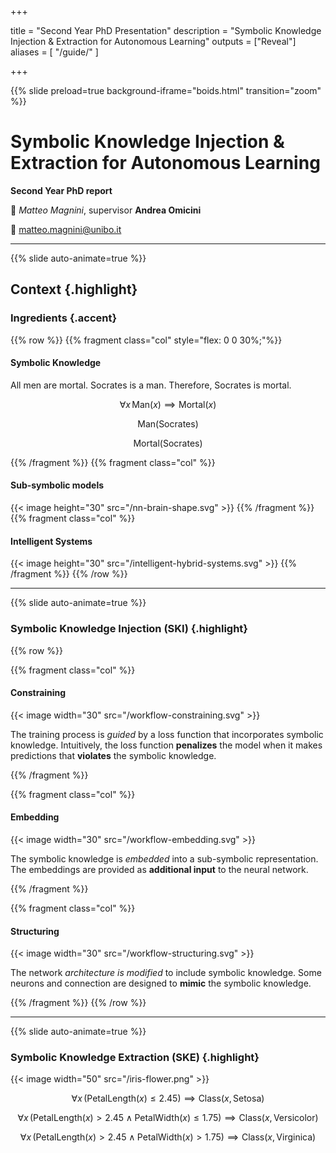  
+++

title = "Second Year PhD Presentation"
description = "Symbolic Knowledge Injection & Extraction for Autonomous Learning"
outputs = ["Reveal"]
aliases = [
    "/guide/"
]

+++

{{% slide preload=true background-iframe="boids.html" transition="zoom" %}}

# Symbolic Knowledge Injection & Extraction for Autonomous Learning
**Second Year PhD report**

🎤 *Matteo Magnini*, supervisor **Andrea Omicini**

📧 [matteo.magnini@unibo.it](mailto:gianluca.aguzzi@unibo.it)

---

{{% slide auto-animate=true %}}
## Context {.highlight}
### Ingredients {.accent}
{{% row %}}
{{% fragment class="col" style="flex: 0 0 30%;"%}} 
#### Symbolic Knowledge
All men are mortal. Socrates is a man. Therefore, Socrates is mortal.

$$
\forall x \, \text{Man}(x) \implies \text{Mortal}(x)
$$

$$
\text{Man}(\text{Socrates})
$$

<!-- add down arrow -->

<i class="fa fa-arrow-down" aria-hidden="true"></i>

$$
\text{Mortal}(\text{Socrates})
$$

{{% /fragment %}}
{{% fragment class="col" %}} 
#### Sub-symbolic models
{{< image height="30" src="/nn-brain-shape.svg" >}} 
{{% /fragment %}}
{{% fragment class="col" %}} 
#### Intelligent Systems
{{< image height="30" src="/intelligent-hybrid-systems.svg" >}} 
{{% /fragment %}}
{{% /row %}}

---

{{% slide auto-animate=true %}}

### Symbolic Knowledge Injection (SKI) {.highlight}

{{% row %}}

{{% fragment class="col" %}}

#### Constraining
{{< image width="30" src="/workflow-constraining.svg" >}}

The training process is *guided* by a loss function that incorporates symbolic knowledge.
Intuitively, the loss function **penalizes** the model when it makes predictions that **violates** the symbolic knowledge.

{{% /fragment %}}

{{% fragment class="col" %}}

#### Embedding
{{< image width="30" src="/workflow-embedding.svg" >}}

The symbolic knowledge is *embedded* into a sub-symbolic representation.
The embeddings are provided as **additional input** to the neural network.

{{% /fragment %}}

{{% fragment class="col" %}}

#### Structuring
{{< image width="30" src="/workflow-structuring.svg" >}}

The network *architecture is modified* to include symbolic knowledge.
Some neurons and connection are designed to **mimic** the symbolic knowledge.

{{% /fragment %}}
{{% /row %}}

---
    
{{% slide auto-animate=true %}}

### Symbolic Knowledge Extraction (SKE) {.highlight}

{{< image width="50" src="/iris-flower.png" >}}

$$
\forall x \, (\text{PetalLength}(x) \leq 2.45) \implies \text{Class}(x, \text{Setosa})
$$

$$
\forall x \, (\text{PetalLength}(x) > 2.45 \land \text{PetalWidth}(x) \leq 1.75) \implies \text{Class}(x, \text{Versicolor})
$$

$$
\forall x \, (\text{PetalLength}(x) > 2.45 \land \text{PetalWidth}(x) > 1.75) \implies \text{Class}(x, \text{Virginica})
$$